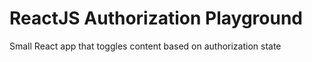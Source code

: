 # ReactJS Authorization Playground
 Small React app that toggles content based on authorization state
